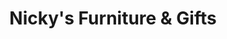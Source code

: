 ---
title: "Nicky's Furniture & Gifts"
url: /waterford/nickys-furniture-and-gifts/
shop: furniture
---
